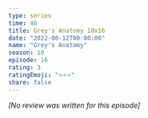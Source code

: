 ```yaml
---
type: series
time: 40
title: Grey's Anatomy 10x16
date: "2022-08-12T00:00:00"
name: "Grey's Anatomy"
season: 10
episode: 16
rating: 3
ratingEmoji: "⭐️⭐️⭐️"
share: false
---
```


*[No review was written for this episode]*